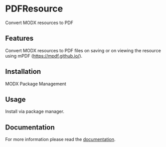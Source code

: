 # PDFResource

Convert MODX resources to PDF

## Features

Convert MODX resources to PDF files on saving or on viewing the resource using
mPDF (https://mpdf.github.io/).

## Installation

MODX Package Management

## Usage

Install via package manager.

## Documentation

For more information please read the [documentation](http://jako.github.io/PDFResource/).
